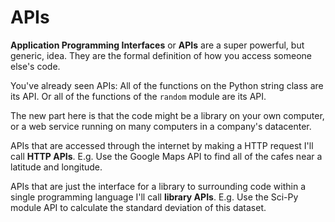 # APIs

**Application Programming Interfaces** or **APIs** are a super powerful, but generic, idea.
They are the formal definition of how you access someone else's code.

You've already seen APIs:
All of the functions on the Python string class are its API.
Or all of the functions of the `random` module are its API.

The new part here is that the code might be a library on your own computer, or a web service running on many computers in a company's datacenter.

APIs that are accessed through the internet by making a HTTP request I'll call **HTTP APIs**.
E.g. Use the Google Maps API to find all of the cafes near a latitude and longitude.

APIs that are just the interface for a library to surrounding code within a single programming language I'll call **library APIs**.
E.g. Use the Sci-Py module API to calculate the standard deviation of this dataset.
